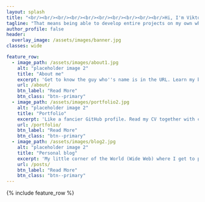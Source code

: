 ```yaml
---
layout: splash
title: "<br/><br/><br/><br/><br/><br/><br/><br/><br/><br/>Hi, I'm Viktor.<br/>An IT-Engineer with a Photographer's eye."
tagline: "That means being able to develop entire projects on my own while making them look good too. The website in front of you is a good example.<br/><br/>***Interested? Scroll down.***<br/><br/><br/><br/>"
author_profile: false
header:
  overlay_image: /assets/images/banner.jpg
classes: wide

feature_row:
  - image_path: /assets/images/about1.jpg
    alt: "placeholder image 2"
    title: "About me"
    excerpt: 'Get to know the guy who''s name is in the URL. Learn my background, what I''m up to now and how to contact me.'
    url: /about/
    btn_label: "Read More"
    btn_class: "btn--primary"
  - image_path: /assets/images/portfolio2.jpg
    alt: "placeholder image 2"
    title: "Portfolio"
    excerpt: 'Like a fancier GitHub profile. Read my CV together with case studies that covers my best work over the years.'
    url: /portfolio/
    btn_label: "Read More"
    btn_class: "btn--primary"
  - image_path: /assets/images/blog2.jpg
    alt: "placeholder image 2"
    title: "Personal blog"
    excerpt: 'My little corner of the World (Wide Web) where I get to post photos and write about whatever is on my mind.' #Often featuring curated picks of my very best photos along with the stories behind them.'
    url: /posts/
    btn_label: "Read More"
    btn_class: "btn--primary"
---
```

<!-- <figure style="width: 500px" class="align-right">
  <img src="/assets/images/pro-photo.jpg">
</figure>  -->


<!-- ## About me

Who I am, what I do, and how to get in touch with me.

## Portfolio 

My personal CV coupled with case studies from the projects that I am the most proud about being a part of.

## Personal blog
My own little corner of the World (Wide Web) where I get to write about whatever is on my mind. Often featuring curated picks of my very best photos along with the stories behind them. -->

{% include feature_row %}

